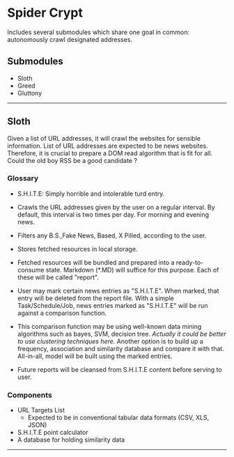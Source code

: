 # Spider Crypt

Includes several submodules which share one goal in common: autonomously crawl designated addresses.

## Submodules

- Sloth 
- Greed
- Gluttony  

---

## Sloth
Given a list of URL addresses, it will crawl the websites for sensible information. List of URL addresses are expected to be news websites. Therefore, it is crucial to prepare a DOM read algorithm that is fit for all. Could the old boy RSS be a good candidate ?

### Glossary

- S.H.I.T.E: Simply horrible and intolerable turd entry. 

- Crawls the URL addresses given by the user on a regular interval. By default, this interval is two times per day. For morning and evening news. 
- Filters any B.S.,Fake News, Based, X Pilled, according to the user.
- Stores fetched resources in local storage.
- Fetched resources will be bundled and prepared into a ready-to-consume state. Markdown (*.MD) will suffice for this purpose. Each of these will be called "report".
- User may mark certain news entries as "S.H.I.T.E". When marked, that entry will be deleted from the report file. With a simple Task/Schedule/Job, news entries marked as "S.H.I.T.E" will be run against a comparison function. 
- This comparison function may be using well-known data mining algorithms such as bayes, SVM, decision tree. *Actually it could be better to use clustering techniques here.* Another option is to build up a frequency, association and similarity database and compare it with that. All-in-all, model will be built using the marked entries. 
- Future reports will be cleansed from S.H.I.T.E content before serving to user.


### Components

- URL Targets List
  - Expected to be in conventional tabular data formats (CSV, XLS, JSON)
- S.H.I.T.E point calculator
- A database for holding similarity data

---


